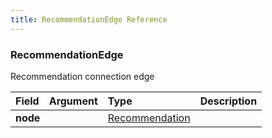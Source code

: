 ```yaml
---
title: RecommendationEdge Reference
---
```


### RecommendationEdge
Recommendation connection edge
<table>
<thead>
<tr>
<th align="left">Field</th>
<th align="right">Argument</th>
<th align="left">Type</th>
<th align="left">Description</th>
</tr>
</thead>
<tbody>
<tr>
<td colspan="2" valign="top"><strong>node</strong></td>
<td valign="top"><a href="/reference/object/recommendation">Recommendation</a></td>
<td></td>
</tr>
</tbody>
</table>